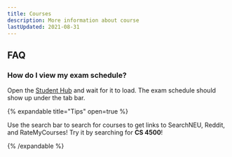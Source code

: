 ```yaml
---
title: Courses
description: More information about course
lastUpdated: 2021-08-31
---
```


## FAQ

### How do I view my exam schedule?

Open the [Student Hub](https://me.northeastern.edu/) and wait for it to load. The exam schedule should show up under the tab bar.

{% expandable title="Tips" open=true %}

Use the search bar to search for courses to get links to SearchNEU, Reddit, and RateMyCourses! Try it by searching for **CS 4500**!

{% /expandable %}
